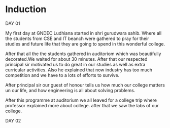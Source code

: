 # Induction

DAY 01

My first day at GNDEC Ludhiana started in shri gurudwara sahib. Where all the students from CSE and IT beanch were gathered to pray for their studies and future life that they are going to spend in this wonderful college.

After that all the the students gathered in auditoriom which was beautifully decorated.We waited for about 30 minutes. After that our respected principal sir motivated us to do great in our studies as well as extra curricular activities. Also he explained that now industry has too much competition and we have to a lots of efforts to survive.

After principal sir our guest of honour tells us how much our college matters un our life, and how engineering is all about solving problems.

After this programme at auditorium we all leaved for a college trip where professor explained more about college. after that we saw the labs of our college.

DAY 02

